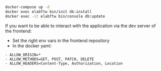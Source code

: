 

```bash
docker-compose up -d
docker exec elabftw bin/init db:install
docker exec -it elabftw bin/console db:update
```

If you want to be able to interact with the application via the dev server of the frontend:

* Set the right env vars in the frontend repository
* In the docker yaml:
```
- ALLOW_ORIGIN=*
- ALLOW_METHODS=GET, POST, PATCH, DELETE
- ALLOW_HEADERS=Content-Type, Authorization, Location
```